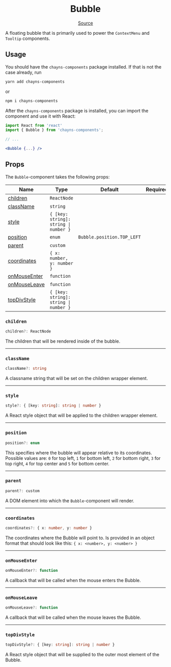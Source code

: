 <h1 align="center">Bubble</h1>

<p align="center">
    <a href="/src/react-chayns-bubble/component/Bubble.jsx">Source</a>
</p>

A floating bubble that is primarily used to power the `ContextMenu` and
`Tooltip` components.

## Usage

You should have the `chayns-components` package installed. If that is not the
case already, run

```bash
yarn add chayns-components
```

or

```bash
npm i chayns-components
```

After the `chayns-components` package is installed, you can import the component
and use it with React:

```jsx
import React from 'react'
import { Bubble } from 'chayns-components';

// ...

<Bubble {...} />
```

## Props

The `Bubble`-component takes the following props:

| Name                          | Type                                  | Default                    | Required |
| ----------------------------- | ------------------------------------- | -------------------------- | :------: |
| [children](#children)         | `ReactNode`                           |                            |          |
| [className](#classname)       | `string`                              |                            |          |
| [style](#style)               | `{ [key: string]: string \| number }` |                            |          |
| [position](#position)         | `enum`                                | `Bubble.position.TOP_LEFT` |          |
| [parent](#parent)             | `custom`                              |                            |          |
| [coordinates](#coordinates)   | `{ x: number, y: number }`            |                            |          |
| [onMouseEnter](#onmouseenter) | `function`                            |                            |          |
| [onMouseLeave](#onmouseleave) | `function`                            |                            |          |
| [topDivStyle](#topdivstyle)   | `{ [key: string]: string \| number }` |                            |          |

### `children`

```ts
children?: ReactNode
```

The children that will be rendered inside of the bubble.

---

### `className`

```ts
className?: string
```

A classname string that will be set on the children wrapper element.

---

### `style`

```ts
style?: { [key: string]: string | number }
```

A React style object that will be applied to the children wrapper element.

---

### `position`

```ts
position?: enum
```

This specifies where the bubble will appear relative to its coordinates.
Possible values are: `0` for top left, `1` for bottom left, `2` for bottom
right, `3` for top right, `4` for top center and `5` for bottom center.

---

### `parent`

```ts
parent?: custom
```

A DOM element into which the `Bubble`-component will render.

---

### `coordinates`

```ts
coordinates?: { x: number, y: number }
```

The coordinates where the Bubble will point to. Is provided in an object format
that should look like this: `{ x: <number>, y: <number> }`

---

### `onMouseEnter`

```ts
onMouseEnter?: function
```

A callback that will be called when the mouse enters the Bubble.

---

### `onMouseLeave`

```ts
onMouseLeave?: function
```

A callback that will be called when the mouse leaves the Bubble.

---

### `topDivStyle`

```ts
topDivStyle?: { [key: string]: string | number }
```

A React style object that will be supplied to the outer most element of the
Bubble.
